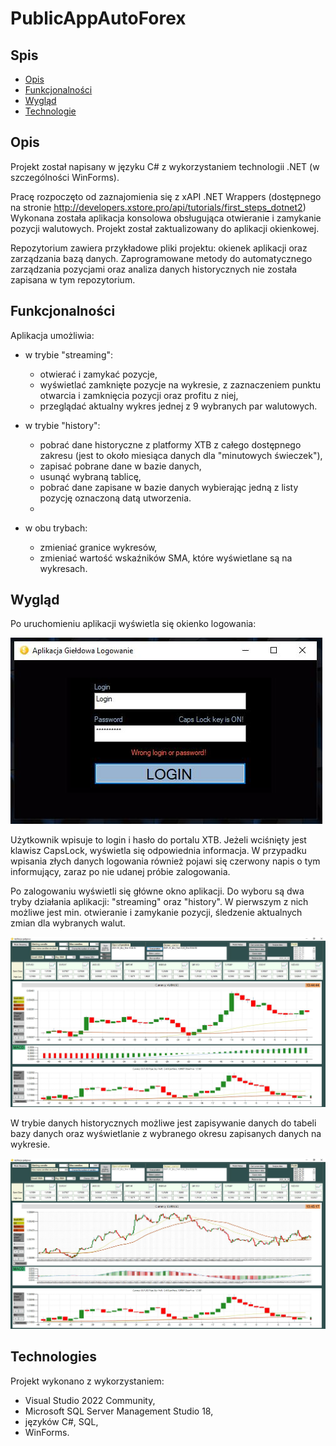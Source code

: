 # PublicAppAutoForex
## Spis
* [Opis](#opis)
* [Funkcjonalności](#funkcjonalności)
* [Wygląd](#wygląd)
* [Technologie](#technologie)

## Opis
Projekt został napisany w języku C# z wykorzystaniem technologii .NET (w szczególności WinForms).

Pracę rozpoczęto od zaznajomienia się z xAPI .NET Wrappers (dostępnego na stronie http://developers.xstore.pro/api/tutorials/first_steps_dotnet2)
Wykonana została aplikacja konsolowa obsługująca otwieranie i zamykanie pozycji walutowych.
Projekt został zaktualizowany do aplikacji okienkowej. 

Repozytorium zawiera przykładowe pliki projektu: okienek aplikacji oraz zarządzania bazą danych. 
Zaprogramowane metody do automatycznego zarządzania pozycjami oraz analiza danych historycznych nie została zapisana w tym repozytorium.  

## Funkcjonalności
Aplikacja umożliwia:
 - w trybie "streaming":
     - otwierać i zamykać pozycje,
     - wyświetlać zamknięte pozycje na wykresie, z zaznaczeniem punktu otwarcia i zamknięcia pozycji oraz profitu z niej,
     - przeglądać aktualny wykres jednej z 9 wybranych par walutowych.

 - w trybie "history":
     - pobrać dane historyczne z platformy XTB z całego dostępnego zakresu (jest to około miesiąca danych dla "minutowych świeczek"),
     - zapisać pobrane dane w bazie danych,
     - usunąć wybraną tablicę, 
     - pobrać dane zapisane w bazie danych wybierając jedną z listy pozycję oznaczoną datą utworzenia.
     - 
 - w obu trybach:
     - zmieniać granice wykresów,
     - zmieniać wartość wskaźników SMA, które wyświetlane są na wykresach.
 
 ## Wygląd
Po uruchomieniu aplikacji wyświetla się okienko logowania:

![Okno logowania](https://github.com/Mechadronik/PublicAppAutoForex/blob/main/Login.JPG?raw=true)

Użytkownik wpisuje to login i hasło do portalu XTB. Jeżeli wciśnięty jest klawisz CapsLock, wyświetla się odpowiednia informacja. 
W przypadku wpisania złych danych logowania również pojawi się czerwony napis o tym informujący, zaraz po nie udanej próbie zalogowania.

Po zalogowaniu wyświetli się główne okno aplikacji.	
Do wyboru są dwa tryby działania aplikacji: "streaming" oraz "history".
W pierwszym z nich możliwe jest min. otwieranie i zamykanie pozycji, śledzenie aktualnych zmian dla wybranych walut.

![Okno główne streaming](https://github.com/Mechadronik/PublicAppAutoForex/blob/main/ModeStreaming.JPG?raw=true)

W trybie danych historycznych możliwe jest zapisywanie danych do tabeli bazy danych oraz wyświetlanie z wybranego okresu zapisanych danych na wykresie. 

![Okno główne history](https://github.com/Mechadronik/PublicAppAutoForex/blob/main/ModeHistory.JPG?raw=true)

  
## Technologies
Projekt wykonano z wykorzystaniem:
* Visual Studio 2022 Community,
* Microsoft SQL Server Management Studio 18,
* języków C#, SQL,
* WinForms. 
